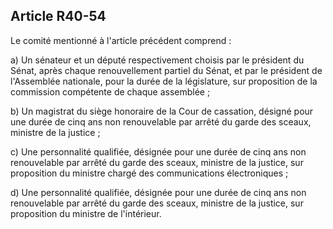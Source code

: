 Article R40-54
----
Le comité mentionné à l'article précédent comprend :

a) Un sénateur et un député respectivement choisis par le président du Sénat,
après chaque renouvellement partiel du Sénat, et par le président de l'Assemblée
nationale, pour la durée de la législature, sur proposition de la commission
compétente de chaque assemblée ;

b) Un magistrat du siège honoraire de la Cour de cassation, désigné pour une
durée de cinq ans non renouvelable par arrêté du garde des sceaux, ministre de
la justice ;

c) Une personnalité qualifiée, désignée pour une durée de cinq ans non
renouvelable par arrêté du garde des sceaux, ministre de la justice, sur
proposition du ministre chargé des communications électroniques ;

d) Une personnalité qualifiée, désignée pour une durée de cinq ans non
renouvelable par arrêté du garde des sceaux, ministre de la justice, sur
proposition du ministre de l'intérieur.
